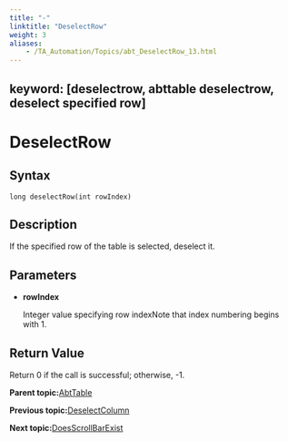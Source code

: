 ```yaml
--- 
title: "-"
linktitle: "DeselectRow"
weight: 3
aliases: 
    - /TA_Automation/Topics/abt_DeselectRow_13.html
---
```

keyword: [deselectrow, abttable deselectrow, deselect specified row]
---

# DeselectRow

## Syntax

`long deselectRow(int rowIndex)`

## Description

If the specified row of the table is selected, deselect it.

## Parameters

-   **rowIndex**

    Integer value specifying row indexNote that index numbering begins with 1.


## Return Value

Return 0 if the call is successful; otherwise, -1.

**Parent topic:**[AbtTable](/TA_Automation/Topics/abt_AbtTable.html)

**Previous topic:**[DeselectColumn](/TA_Automation/Topics/abt_DeselectColumn_13.html)

**Next topic:**[DoesScrollBarExist](/TA_Automation/Topics/abt_DoesScrollBarExist_13.html)


